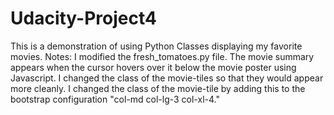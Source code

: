# Udacity-Project4
This is a demonstration of using Python Classes displaying my favorite movies.
Notes: I modified the fresh_tomatoes.py file. The movie summary  appears when the cursor hovers over it below the movie poster using Javascript. I changed the class of the movie-tiles so that they would appear more cleanly. I changed the class of the movie-tile by adding this to the bootstrap configuration "col-md col-lg-3 col-xl-4."
